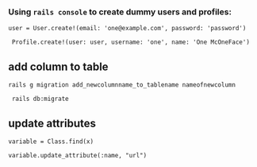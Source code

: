 ### Using `rails console` to create dummy users and profiles:

``` user = User.create!(email: 'one@example.com', password: 'password') ```

``` Profile.create!(user: user, username: 'one', name: 'One McOneFace')```


## add column to table

```rails g migration add_newcolumnname_to_tablename nameofnewcolumn```

``` rails db:migrate```

## update attributes

```variable = Class.find(x)```

```variable.update_attribute(:name, "url")```
